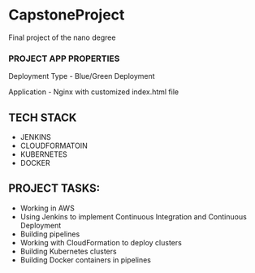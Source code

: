# CapstoneProject
Final project of the nano degree
### PROJECT APP PROPERTIES

  Deployment Type - Blue/Green Deployment
  
  Application - Nginx with customized index.html file

## TECH STACK

- JENKINS
- CLOUDFORMATOIN
- KUBERNETES
- DOCKER
  
## PROJECT TASKS:

* Working in AWS
* Using Jenkins to implement Continuous Integration and Continuous Deployment
* Building pipelines
* Working with CloudFormation to deploy clusters
* Building Kubernetes clusters
* Building Docker containers in pipelines

